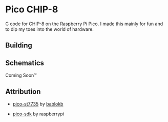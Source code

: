 # Pico CHIP-8
C code for CHIP-8 on the Raspberry Pi Pico.
I made this mainly for fun and to dip my toes into the world of hardware.

## Building

## Schematics
Coming Soon™️

## Attribution
- [pico-st7735](https://github.com/bablokb/pico-st7735/tree/dd97ebb6de58f1b7cd9e24686ecae7584d3ad5cd) by [bablokb](https://github.com/bablokb)

- [pico-sdk](https://github.com/raspberrypi/pico-sdk/tree/6a7db34ff63345a7badec79ebea3aaef1712f374) by raspberrypi
